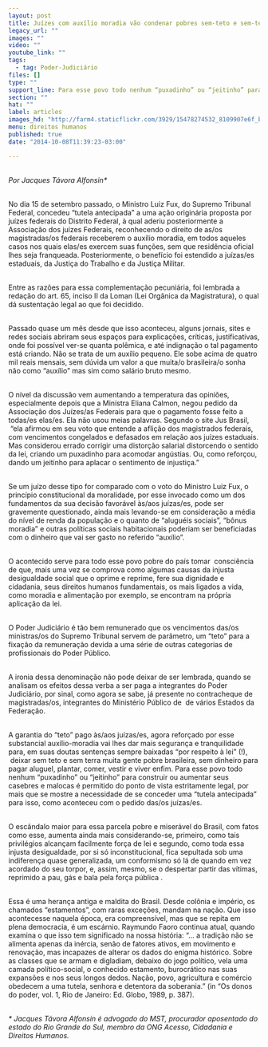 ```yaml
---
layout: post
title: Juízes com auxílio moradia vão condenar pobres sem-teto e sem-terra?
legacy_url: ""
images: ""
video: ""
youtube_link: ""
tags:
  - tag: Poder-Judiciário
files: []
type: ""
support_line: Para esse povo todo nenhum “puxadinho” ou “jeitinho” para construir ou aumentar seus casebres e malocas é permitido.
section: ""
hat: ""
label: articles
images_hd: "http://farm4.staticflickr.com/3929/15478274532_8109907e6f_b.jpg"
menu: direitos humanos
published: true
date: "2014-10-08T11:39:23-03:00"

---
```

<p><br />
<em>Por Jacques T&aacute;vora Alfonsin*</em></p>

<p><br />
No dia 15 de setembro passado, o Ministro Luiz Fux, do Supremo Tribunal Federal, concedeu &ldquo;tutela antecipada&rdquo; a uma a&ccedil;&atilde;o origin&aacute;ria proposta por ju&iacute;zes federais do Distrito Federal, &agrave; qual aderiu posteriormente a Associa&ccedil;&atilde;o dos ju&iacute;zes Federais, reconhecendo o direito de as/os magistradas/os federais receberem o aux&iacute;lio moradia, em todos aqueles casos nos quais elas/es exercem suas fun&ccedil;&otilde;es, sem que resid&ecirc;ncia oficial lhes seja franqueada. Posteriormente, o benef&iacute;cio foi estendido a ju&iacute;zas/es estaduais, da Justi&ccedil;a do Trabalho e da Justi&ccedil;a Militar.</p>

<p><br />
Entre as raz&otilde;es para essa complementa&ccedil;&atilde;o pecuni&aacute;ria, foi lembrada a reda&ccedil;&atilde;o do art. 65, inciso II da Loman (Lei Org&acirc;nica da Magistratura), o qual d&aacute; sustenta&ccedil;&atilde;o legal ao que foi decidido.&nbsp;</p>

<p><br />
Passado quase um m&ecirc;s desde que isso aconteceu, alguns jornais, sites e redes sociais abriram seus espa&ccedil;os para explica&ccedil;&otilde;es, cr&iacute;ticas, justificativas, onde foi poss&iacute;vel ver-se quanta pol&ecirc;mica, e at&eacute; indigna&ccedil;&atilde;o o tal pagamento est&aacute; criando. N&atilde;o se trata de um aux&iacute;lio pequeno. Ele sobe acima de quatro mil reais mensais, sem d&uacute;vida um valor a que muita/o brasileira/o sonha n&atilde;o como &ldquo;aux&iacute;lio&rdquo; mas sim como sal&aacute;rio bruto mesmo.</p>

<p><br />
O n&iacute;vel da discuss&atilde;o vem aumentando a temperatura das opini&otilde;es, especialmente depois que a Ministra Eliana Calmon, negou pedido da Associa&ccedil;&atilde;o dos Ju&iacute;zes/as Federais para que o pagamento fosse feito a todas/es elas/es. Ela n&atilde;o usou meias palavras. Segundo o site Jus Brasil, &nbsp;&ldquo;ela afirmou em seu voto que entende a afli&ccedil;&atilde;o dos magistrados federais, com vencimentos congelados e defasados em rela&ccedil;&atilde;o aos ju&iacute;zes estaduais. Mas considerou errado corrigir uma distor&ccedil;&atilde;o salarial distorcendo o sentido da lei, criando um puxadinho para acomodar ang&uacute;stias. Ou, como refor&ccedil;ou, dando um jeitinho para aplacar o sentimento de injusti&ccedil;a.&rdquo;</p>

<p><br />
Se um ju&iacute;zo desse tipo for comparado com o voto do Ministro Luiz Fux, o princ&iacute;pio constitucional da moralidade, por esse invocado como um dos fundamentos da sua decis&atilde;o favor&aacute;vel &agrave;s/aos ju&iacute;zas/es, pode ser gravemente questionado, ainda mais levando-se em considera&ccedil;&atilde;o a m&eacute;dia do n&iacute;vel de renda da popula&ccedil;&atilde;o e o quanto de &ldquo;alugu&eacute;is sociais&rdquo;, &ldquo;b&ocirc;nus moradia&rdquo; e outras pol&iacute;ticas sociais habitacionais poderiam ser beneficiadas com o dinheiro que vai ser gasto no referido &ldquo;aux&iacute;lio&rdquo;.</p>

<p><br />
O acontecido serve para todo esse povo pobre do pa&iacute;s tomar &nbsp;consci&ecirc;ncia de que, mais uma vez se comprova como algumas causas da injusta desigualdade social que o oprime e reprime, fere sua dignidade e cidadania, seus direitos humanos fundamentais, os mais ligados a vida, como moradia e alimenta&ccedil;&atilde;o por exemplo, se encontram na pr&oacute;pria aplica&ccedil;&atilde;o da lei.</p>

<p><br />
O Poder Judici&aacute;rio &eacute; t&atilde;o bem remunerado que os vencimentos das/os ministras/os do Supremo Tribunal servem de par&acirc;metro, um &ldquo;teto&rdquo; para a fixa&ccedil;&atilde;o da remunera&ccedil;&atilde;o devida a uma s&eacute;rie de outras categorias de profissionais do Poder P&uacute;blico.</p>

<p><br />
A ironia dessa denomina&ccedil;&atilde;o n&atilde;o pode deixar de ser lembrada, quando se analisam os efeitos dessa verba a ser paga a integrantes do Poder Judici&aacute;rio, por sinal, como agora se sabe, j&aacute; presente no contracheque de magistradas/os, integrantes do Minist&eacute;rio P&uacute;blico de &nbsp;de v&aacute;rios Estados da Federa&ccedil;&atilde;o.</p>

<p><br />
A garantia do &ldquo;teto&rdquo; pago &agrave;s/aos ju&iacute;zas/es, agora refor&ccedil;ado por esse substancial aux&iacute;lio-moradia vai lhes dar mais seguran&ccedil;a e tranquilidade para, em suas doutas senten&ccedil;as sempre baixadas &ldquo;por respeito &agrave; lei&rdquo; (!), &nbsp;deixar sem teto e sem terra muita gente pobre brasileira, sem dinheiro para pagar aluguel, plantar, comer, vestir e viver enfim. Para esse povo todo nenhum &ldquo;puxadinho&rdquo; ou &ldquo;jeitinho&rdquo; para construir ou aumentar seus casebres e malocas &eacute; permitido do ponto de vista estritamente legal, por mais que se mostre a necessidade de se conceder uma &ldquo;tutela antecipada&rdquo; para isso, como aconteceu com o pedido das/os ju&iacute;zas/es.</p>

<p><br />
O esc&acirc;ndalo maior para essa parcela pobre e miser&aacute;vel do Brasil, com fatos como esse, aumenta ainda mais considerando-se, primeiro, como tais privil&eacute;gios alcan&ccedil;am facilmente for&ccedil;a de lei e segundo, como toda essa injusta desigualdade, por si s&oacute; inconstitucional, fica sepultada sob uma indiferen&ccedil;a quase generalizada, um conformismo s&oacute; l&aacute; de quando em vez acordado do seu torpor, e, assim, mesmo, se o despertar partir das v&iacute;timas, reprimido a pau, g&aacute;s e bala pela for&ccedil;a p&uacute;blica .</p>

<p><br />
Essa &eacute; uma heran&ccedil;a antiga e maldita do Brasil. Desde col&ocirc;nia e imp&eacute;rio, os chamados &ldquo;estamentos&rdquo;, com raras exce&ccedil;&otilde;es, mandam na na&ccedil;&atilde;o. Que isso acontecesse naquela &eacute;poca, era compreens&iacute;vel, mas que se repita em plena democracia, &eacute; um esc&aacute;rnio. Raymundo Faoro continua atual, quando examina o que isso tem significado na nossa hist&oacute;ria: &ldquo;... a tradi&ccedil;&atilde;o n&atilde;o se alimenta apenas da in&eacute;rcia, sen&atilde;o de fatores ativos, em movimento e renova&ccedil;&atilde;o, mas incapazes de alterar os dados do enigma hist&oacute;rico. Sobre as classes que se armam e digladiam, debaixo do jogo pol&iacute;tico, vela uma camada pol&iacute;tico-social, o conhecido estamento, burocr&aacute;tico nas suas expans&otilde;es e nos seus longos dedos. Na&ccedil;&atilde;o, povo, agricultura e com&eacute;rcio obedecem a uma tutela, senhora e detentora da soberania.&rdquo; (in &ldquo;Os donos do poder, vol. 1, Rio de Janeiro: Ed. Globo, 1989, p. 387).</p>

<p><br />
<em>* Jacques T&aacute;vora Alfonsin &eacute; advogado do MST, procurador aposentado do estado do Rio Grande do Sul, membro da ONG Acesso, Cidadania e Direitos Humanos.</em></p>

<p>&nbsp;</p>
